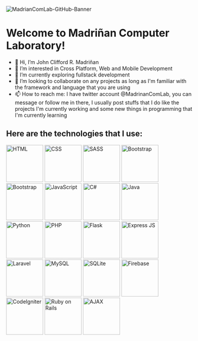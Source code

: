 ![MadrianComLab-GitHub-Banner](https://user-images.githubusercontent.com/74145874/219880602-92c764cb-96a1-4087-99e6-1968cb52fa73.jpg)
# Welcome to Madriñan Computer Laboratory!
- 👋 Hi, I’m John Clifford R. Madriñan
- 👀 I’m interested in Cross Platform, Web and Mobile Development
- 🌱 I’m currently exploring fullstack development
- 💞️ I’m looking to collaborate on any projects as long as I'm familiar with the framework and language that you are using
- 📫 How to reach me: I have twitter account @MadrinanComLab, you can message or follow me in there, I usually post stuffs that I do like the projects I'm currently working and some new things in programming that I'm currently learning

## Here are the technologies that I use:

<p float="left">
  <img src="https://user-images.githubusercontent.com/74145874/175006949-ce0258ac-7f95-4c91-868e-295d2c842245.png" width="100px" height="100px" title="HTML"/>
  <img src="https://user-images.githubusercontent.com/74145874/175007020-93e14c45-0770-4a22-a2e3-76dd0d7ac594.png" width="100px" height="100px" title="CSS"/>
  <img src="https://user-images.githubusercontent.com/74145874/219881180-ff988eff-366c-4c60-af02-8b6f37384f19.png" width="100px" height="100px" title="SASS"/>
  <img src="https://user-images.githubusercontent.com/74145874/219881131-1e68fcb9-6927-4e86-a5bd-1eb3372b3a27.png" width="100px" height="100px" title="Bootstrap"/>
  <img src="https://user-images.githubusercontent.com/74145874/219881236-0fcf10d0-ec32-4db9-b32e-5c3539dcb53a.png" width="100px" height="100px" title="Bootstrap"/>
  <img src="https://user-images.githubusercontent.com/74145874/175008529-08babfa3-ea29-459c-a7bd-ee1ae245c8ab.png" width="100px" height="100px" title="JavaScript"/>
  <img src="https://user-images.githubusercontent.com/74145874/175008602-dd929953-4e72-424b-b991-a8e1916f3fd0.png" width="100px" height="100px" title="C#"/>
  <img src="https://user-images.githubusercontent.com/74145874/175013698-677bf92e-2493-474a-9e02-a5da8b726b3c.png" width="100px" height="100px" title="Java"/>
  <img src="https://user-images.githubusercontent.com/74145874/175009122-ef5ed60b-becd-4a21-9a56-916bf9ba2da5.png" width="100px" height="100px" title="Python"/>
  <img src="https://user-images.githubusercontent.com/74145874/175009331-7b9a4a89-536f-41d3-aab7-1a41f9d6c6b9.png" width="100px" height="100px" title="PHP"/>
  <img src="https://user-images.githubusercontent.com/74145874/175010858-5d4edd52-94c5-47ac-b4ef-855e510d1664.png" width="100px" height="100px" title="Flask"/>
  <img src="https://user-images.githubusercontent.com/74145874/175009740-4fbba538-e15d-4636-a20c-353094e31b71.png" width="100px" height="100px" title="Express JS"/>
  <img src="https://user-images.githubusercontent.com/74145874/175010397-a7ca0170-ca28-4dda-be61-9c8202c3e5e9.png" width="100px" height="100px" title="Laravel"/>
  <img src="https://user-images.githubusercontent.com/74145874/175011980-24a45f00-c1a7-40c6-a5d6-d39912a08d71.png" width="100px" height="100px" title="MySQL"/>
  <img src="https://user-images.githubusercontent.com/74145874/175011972-5e9ca20f-8ae6-49b1-a4c1-915c7e72e1fd.png" width="100px" height="100px" title="SQLite"/>
  <img src="https://user-images.githubusercontent.com/74145874/175014800-c34eef51-52f4-4219-b572-519357beb1ee.png" width="100px" height="100px" title="Firebase"/>
  <img src="https://user-images.githubusercontent.com/74145874/219881058-6e33e3d4-d15d-4a76-9493-98ddcfccfa60.png" width="100px" height="100px" title="CodeIgniter"/>
  <img src="https://user-images.githubusercontent.com/74145874/219881011-ce0fe066-f205-4a65-a2b6-c99cd75f8cd6.png" width="100px" height="100px" title="Ruby on Rails"/>
  <img src="https://user-images.githubusercontent.com/74145874/219881093-1b00dffe-1376-4481-b804-271e3bc516e0.png" width="100px" height="100px" title="AJAX"/>
</p>
